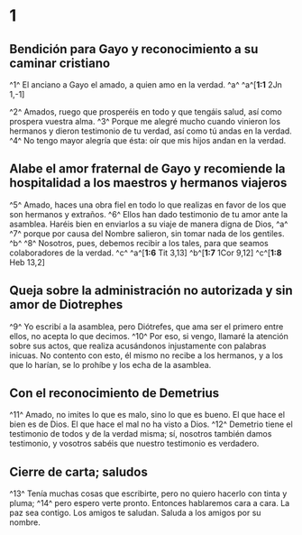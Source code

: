 # 1
## Bendición para Gayo y reconocimiento a su caminar cristiano
^1^ El anciano a Gayo el amado, a quien amo en la verdad. ^a^ 
^a^[**1:1** 2Jn 1,-1]

^2^ Amados, ruego que prosperéis en todo y que tengáis salud, así como prospera vuestra alma. ^3^ Porque me alegré mucho cuando vinieron los hermanos y dieron testimonio de tu verdad, así como tú andas en la verdad. ^4^ No tengo mayor alegría que ésta: oír que mis hijos andan en la verdad. 

## Alabe el amor fraternal de Gayo y recomiende la hospitalidad a los maestros y hermanos viajeros
^5^ Amado, haces una obra fiel en todo lo que realizas en favor de los que son hermanos y extraños. ^6^ Ellos han dado testimonio de tu amor ante la asamblea. Haréis bien en enviarlos a su viaje de manera digna de Dios, ^a^ ^7^ porque por causa del Nombre salieron, sin tomar nada de los gentiles. ^b^ ^8^ Nosotros, pues, debemos recibir a los tales, para que seamos colaboradores de la verdad. ^c^ 
^a^[**1:6** Tit 3,13] ^b^[**1:7** 1Cor 9,12] ^c^[**1:8** Heb 13,2]

## Queja sobre la administración no autorizada y sin amor de Diotrephes
^9^ Yo escribí a la asamblea, pero Diótrefes, que ama ser el primero entre ellos, no acepta lo que decimos. ^10^ Por eso, si vengo, llamaré la atención sobre sus actos, que realiza acusándonos injustamente con palabras inicuas. No contento con esto, él mismo no recibe a los hermanos, y a los que lo harían, se lo prohíbe y los echa de la asamblea. 

## Con el reconocimiento de Demetrius
^11^ Amado, no imites lo que es malo, sino lo que es bueno. El que hace el bien es de Dios. El que hace el mal no ha visto a Dios. ^12^ Demetrio tiene el testimonio de todos y de la verdad misma; sí, nosotros también damos testimonio, y vosotros sabéis que nuestro testimonio es verdadero. 

## Cierre de carta; saludos
^13^ Tenía muchas cosas que escribirte, pero no quiero hacerlo con tinta y pluma; ^14^ pero espero verte pronto. Entonces hablaremos cara a cara. La paz sea contigo. Los amigos te saludan. Saluda a los amigos por su nombre.